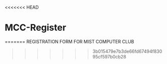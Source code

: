 <<<<<<< HEAD
# MCC-Register
=======
REGISTRATION FORM FOR MIST COMPUTER CLUB
>>>>>>> 3b015479e7b3de66fd67494f83095cf597b0cb28
